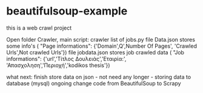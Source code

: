# beautifulsoup-example

this is a web crawl project 


  Open folder Crawler, main script: crawler list of jobs.py
  file Data.json	 stores some info's ( "Page informations": {'Domain',Q',Number Of Pages', 'Crawled Urls',Not crawled Urls'})
  file jobdata.json stores job crawled data ( "Job informations": {'url','Τίτλος Δουλειάς','Εταιρία:', 'Απασχοληση','Περιοχή','kodikos thesis'})
  
what next:
  finish store data on json - not need any longer - 
  storing data to database (mysql)
  ongoing change code from BeautifulSoup to Scrapy
